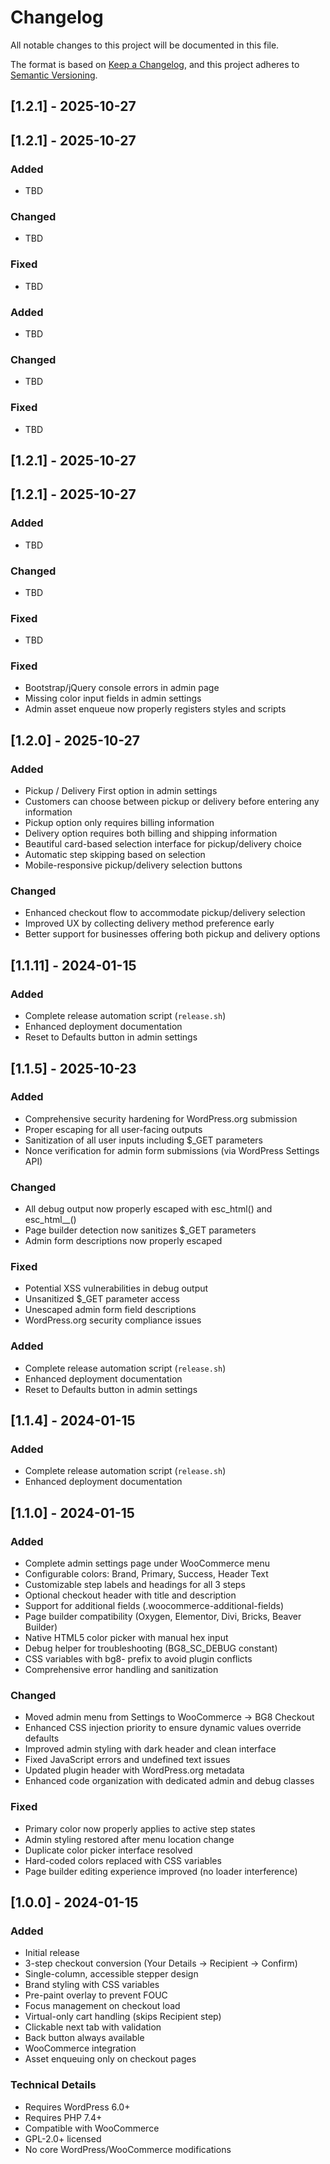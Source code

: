 # Changelog

All notable changes to this project will be documented in this file.

The format is based on [Keep a Changelog](https://keepachangelog.com/en/1.0.0/),
and this project adheres to [Semantic Versioning](https://semver.org/spec/v2.0.0.html).

## [1.2.1] - 2025-10-27

## [1.2.1] - 2025-10-27

### Added
- TBD

### Changed
- TBD

### Fixed
- TBD

### Added
- TBD

### Changed
- TBD

### Fixed
- TBD

## [1.2.1] - 2025-10-27

## [1.2.1] - 2025-10-27

### Added
- TBD

### Changed
- TBD

### Fixed
- TBD

### Fixed
- Bootstrap/jQuery console errors in admin page
- Missing color input fields in admin settings  
- Admin asset enqueue now properly registers styles and scripts

## [1.2.0] - 2025-10-27

### Added
- Pickup / Delivery First option in admin settings
- Customers can choose between pickup or delivery before entering any information
- Pickup option only requires billing information
- Delivery option requires both billing and shipping information
- Beautiful card-based selection interface for pickup/delivery choice
- Automatic step skipping based on selection
- Mobile-responsive pickup/delivery selection buttons

### Changed
- Enhanced checkout flow to accommodate pickup/delivery selection
- Improved UX by collecting delivery method preference early
- Better support for businesses offering both pickup and delivery options

## [1.1.11] - 2024-01-15

### Added
- Complete release automation script (`release.sh`)
- Enhanced deployment documentation
- Reset to Defaults button in admin settings

## [1.1.5] - 2025-10-23

### Added
- Comprehensive security hardening for WordPress.org submission
- Proper escaping for all user-facing outputs
- Sanitization of all user inputs including $_GET parameters
- Nonce verification for admin form submissions (via WordPress Settings API)

### Changed
- All debug output now properly escaped with esc_html() and esc_html__()
- Page builder detection now sanitizes $_GET parameters
- Admin form descriptions now properly escaped

### Fixed
- Potential XSS vulnerabilities in debug output
- Unsanitized $_GET parameter access
- Unescaped admin form field descriptions
- WordPress.org security compliance issues

### Added
- Complete release automation script (`release.sh`)
- Enhanced deployment documentation
- Reset to Defaults button in admin settings

## [1.1.4] - 2024-01-15

### Added
- Complete release automation script (`release.sh`)
- Enhanced deployment documentation

## [1.1.0] - 2024-01-15

### Added
- Complete admin settings page under WooCommerce menu
- Configurable colors: Brand, Primary, Success, Header Text
- Customizable step labels and headings for all 3 steps
- Optional checkout header with title and description
- Support for additional fields (.woocommerce-additional-fields)
- Page builder compatibility (Oxygen, Elementor, Divi, Bricks, Beaver Builder)
- Native HTML5 color picker with manual hex input
- Debug helper for troubleshooting (BG8_SC_DEBUG constant)
- CSS variables with bg8- prefix to avoid plugin conflicts
- Comprehensive error handling and sanitization

### Changed
- Moved admin menu from Settings to WooCommerce → BG8 Checkout
- Enhanced CSS injection priority to ensure dynamic values override defaults
- Improved admin styling with dark header and clean interface
- Fixed JavaScript errors and undefined text issues
- Updated plugin header with WordPress.org metadata
- Enhanced code organization with dedicated admin and debug classes

### Fixed
- Primary color now properly applies to active step states
- Admin styling restored after menu location change
- Duplicate color picker interface resolved
- Hard-coded colors replaced with CSS variables
- Page builder editing experience improved (no loader interference)

## [1.0.0] - 2024-01-15

### Added
- Initial release
- 3-step checkout conversion (Your Details → Recipient → Confirm)
- Single-column, accessible stepper design
- Brand styling with CSS variables
- Pre-paint overlay to prevent FOUC
- Focus management on checkout load
- Virtual-only cart handling (skips Recipient step)
- Clickable next tab with validation
- Back button always available
- WooCommerce integration
- Asset enqueuing only on checkout pages

### Technical Details
- Requires WordPress 6.0+
- Requires PHP 7.4+
- Compatible with WooCommerce
- GPL-2.0+ licensed
- No core WordPress/WooCommerce modifications